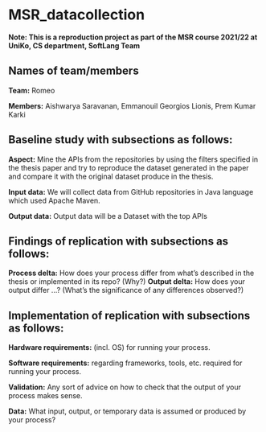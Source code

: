 # MSR_datacollection
**Note: This is a reproduction project as part of the MSR course 2021/22 at UniKo, CS department, SoftLang Team**

## Names of team/members

**Team:** Romeo

**Members:** Aishwarya Saravanan, Emmanouil Georgios Lionis, Prem Kumar Karki 

## Baseline study with subsections as follows:

**Aspect:** Mine the APIs from the repositories by using the filters specified in the thesis paper and try to reproduce the dataset generated in the paper and compare it with the original dataset produce in the thesis.

**Input data:** We will collect data from GitHub repositories in Java language which used Apache Maven.

**Output data:** Output data will be a Dataset with the top APIs

## Findings of replication with subsections as follows:

**Process delta:** How does your process differ from what’s described in the thesis or implemented in its repo? (Why?)
**Output delta:** How does your output differ …? (What’s the significance of any differences observed?)


## Implementation of replication with subsections as follows:

**Hardware requirements:** (incl. OS) for running your process.

**Software requirements:** regarding frameworks, tools, etc. required for running your process.

**Validation:** Any sort of advice on how to check that the output of your process makes sense.

**Data:** What input, output, or temporary data is assumed or produced by your process? 
